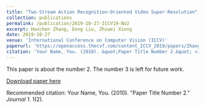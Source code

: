 ```yaml
---
title: "Two-Stream Action Recognition-Oriented Video Super-Resolution"
collection: publications
permalink: /publication/2019-10-27-ICCV19-No2
excerpt: Haochen Zhang, Dong Liu, Zhiwei Xiong
date: 2019-10-27
venue: 'International Conference on Computer Vision (ICCV)'
paperurl: 'https://openaccess.thecvf.com/content_ICCV_2019/papers/Zhang_Two-Stream_Action_Recognition-Oriented_Video_Super-Resolution_ICCV_2019_paper.pdf'
citation: 'Your Name, You. (2010). &quot;Paper Title Number 2.&quot; <i>Journal 1</i>. 1(2).'
---
```

This paper is about the number 2. The number 3 is left for future work.

[Download paper here](http://alanzhang1995.github.io/Haochen-Zhang.github.io/files/Zhang_Two-Stream_Action_Recognition-Oriented_Video_Super-Resolution_ICCV_2019_paper.pdf)

Recommended citation: Your Name, You. (2010). "Paper Title Number 2." <i>Journal 1</i>. 1(2).
